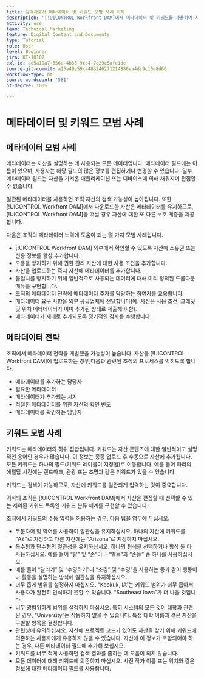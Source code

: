 ```yaml
---
title: 참여자로서 메타데이터 및 키워드 모범 사례 이해
description: '[!UICONTROL Workfront DAM]에서 메타데이터 및 키워드를 사용하여 자산을 설명하여 조직 자산의 검색 가능성을 높이는 방법에 대해 알아봅니다.'
activity: use
team: Technical Marketing
feature: Digital Content and Documents
type: Tutorial
role: User
level: Beginner
jira: KT-10107
exl-id: ad5a19a7-556a-4b38-9cc4-7e29e5afe1de
source-git-commit: a25a49e59ca483246271214886ea4dc9c10e8d66
workflow-type: ht
source-wordcount: '581'
ht-degree: 100%

---
```


# 메타데이터 및 키워드 모범 사례

## 메타데이터 모범 사례

메타데이터는 자산을 설명하는 데 사용되는 모든 데이터입니다. 메타데이터 필드에는 이름이 있으며, 사용자는 해당 필드의 많은 정보를 편집하거나 변경할 수 있습니다. 일부 메타데이터 필드는 자산을 가져온 애플리케이션 또는 디바이스에 의해 채워지며 편집할 수 없습니다.

일관된 메타데이터를 사용하면 조직 자산의 검색 가능성이 높아집니다. 또한 [!UICONTROL Workfront DAM]에서 다운로드한 자산은 메타데이터를 유지하므로, [!UICONTROL Workfront DAM]을 떠날 경우 자산에 대한 또 다른 보호 계층을 제공합니다.

다음은 조직의 메타데이터 노력에 도움이 되는 몇 가지 모범 사례입니다.

* [!UICONTROL Workfront DAM] 외부에서 확인할 수 있도록 자산에 소유권 또는 신용 정보를 항상 추가합니다.
* 오용을 방지하기 위해 권한 관리 자산에 대한 사용 조건을 추가합니다.
* 자산을 업로드하는 즉시 자산에 메타데이터를 추가합니다.
* 불일치를 방지하기 위해 일반적으로 사용되는 데이터에 대해 미리 정의된 드롭다운 메뉴를 구현합니다.
* 조직의 메타데이터 전략에 메타데이터 추가를 담당하는 참여자를 교육합니다.
* 메타데이터 요구 사항을 외부 공급업체에 전달합니다(예: 사진은 사용 조건, 크레딧 및 위치 메타데이터가 이미 추가된 상태로 제출해야 함).
* 메타데이터가 제대로 추가되도록 정기적인 감사를 수행합니다.

## 메타데이터 전략

조직에서 메타데이터 전략을 개발했을 가능성이 높습니다. 자산을 [!UICONTROL Workfront DAM]에 업로드하는 경우,다음과 관련된 조직의 프로세스를 익히도록 합니다.

* 메타데이터를 추가하는 담당자
* 필요한 메타데이터
* 메타데이터가 추가되는 시기
* 적절한 메타데이터를 위한 자산의 확인 빈도
* 메타데이터를 확인하는 담당자

## 키워드 모범 사례

키워드는 메타데이터의 하위 집합입니다. 키워드는 자산 콘텐츠에 대한 일반적이고 설명적인 용어인 경우가 많습니다. 이 정보는 종종 업로드 후 수동으로 자산에 추가됩니다. 모든 키워드는 하나의 필드(키워드 레이블이 지정됨)로 이동합니다. 예를 들어 파리의 에펠탑 사진에는 랜드마크, 관광 또는 조명과 같은 키워드가 있을 수 있습니다.

키워드는 검색이 가능하므로, 자산에 키워드를 일관되게 입력하는 것이 중요합니다.

귀하의 조직은 [!UICONTROL Workfront DAM]에서 자산을 편집할 때 선택할 수 있는 제어된 키워드 목록인 키워드 분류 체계를 구현할 수 있습니다.

조직에서 키워드의 수동 입력을 허용하는 경우, 다음 팁을 염두에 두십시오.

* 두문자어 및 약어를 사용하여 일관성을 유지하십시오. 하나의 자산에 키워드를 “AZ”로 지정하고 다른 자산에는 “Arizona”로 지정하지 마십시오.
* 복수형과 단수형의 일관성을 유지하십시오. 하나의 형식을 선택하거나 항상 둘 다 사용하십시오. 예를 들어 “발” 및 “손”이나 “발들”과 “손들” 중 하나를 사용하십시오.
* 예를 들어 “달리기” 및 “수영하기”나 “조깅” 및 “수영”을 사용하는 등과 같이 행동이나 활동을 설명하는 방식에 일관성을 유지하십시오.
* 너무 좁게 범위를 설정하지 마십시오. “Keokuk, IA”는 키워드 범위가 너무 좁아서 사용자가 완전히 인식하지 못할 수 있습니다. “Southeast Iowa”가 더 나을 것입니다.
* 너무 광범위하게 범위를 설정하지 마십시오. 특히 시스템의 모든 것이 대학과 관련된 경우, “University”는 작동하지 않을 수 있습니다. 특정 대학 이름과 같은 자산을 구별할 항목을 결정합니다.
* 관련성에 유의하십시오. 자산에 프로젝트 코드가 있어도 자산을 찾기 위해 키워드에 의존하는 사용자에게 유용하지 않을 수 있습니다. 자산에 이 정보가 포함되어야 하는 경우, 다른 메타데이터 필드에 추가해 보십시오.
* 키워드를 너무 적게 사용하면 검색 결과를 좁히는 데 도움이 되지 않습니다.
* 모든 데이터에 대해 키워드에 의존하지 마십시오. 사진 작가 이름 또는 위치와 같은 정보에 대한 메타데이터 필드를 사용합니다.
